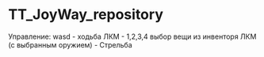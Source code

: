 # TT_JoyWay_repository

Управление:
wasd - ходьба
ЛКМ - 
1,2,3,4 выбор вещи из инвенторя
ЛКМ (с выбранным оружием) - Стрельба 
